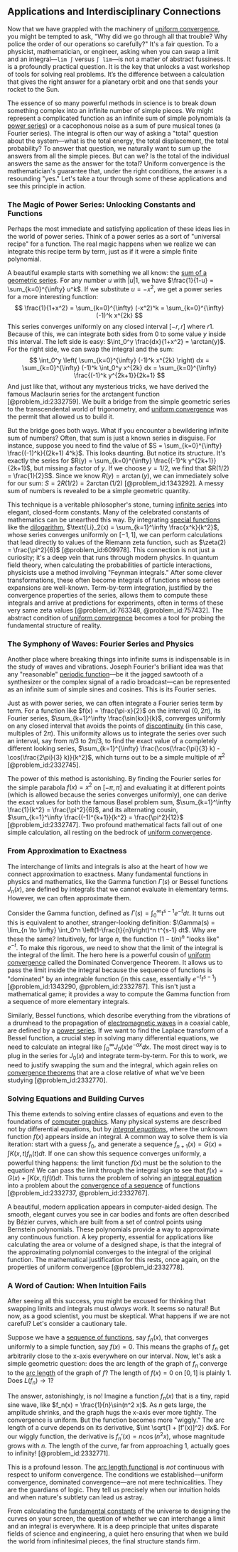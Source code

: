 ## Applications and Interdisciplinary Connections

Now that we have grappled with the machinery of [uniform convergence](@article_id:145590), you might be tempted to ask, "Why did we go through all that trouble? Why police the order of our operations so carefully?" It's a fair question. To a physicist, mathematician, or engineer, asking when you can swap a limit and an integral—`lim ∫` versus `∫ lim`—is not a matter of abstract fussiness. It is a profoundly practical question. It is the key that unlocks a vast workshop of tools for solving real problems. It’s the difference between a calculation that gives the right answer for a planetary orbit and one that sends your rocket to the Sun.

The essence of so many powerful methods in science is to break down something complex into an infinite number of simple pieces. We might represent a complicated function as an infinite sum of simple polynomials (a [power series](@article_id:146342)) or a cacophonous noise as a sum of pure musical tones (a Fourier series). The integral is often our way of asking a "total" question about the system—what is the total energy, the total displacement, the total probability? To answer that question, we naturally want to sum up the answers from all the simple pieces. But can we? Is the total of the individual answers the same as the answer for the total? Uniform convergence is the mathematician's guarantee that, under the right conditions, the answer is a resounding "yes." Let's take a tour through some of these applications and see this principle in action.

### The Magic of Power Series: Unlocking Constants and Functions

Perhaps the most immediate and satisfying application of these ideas lies in the world of power series. Think of a power series as a sort of "universal recipe" for a function. The real magic happens when we realize we can integrate this recipe term by term, just as if it were a simple finite polynomial.

A beautiful example starts with something we all know: the [sum of a geometric series](@article_id:157109). For any number $u$ with $|u|  1$, we have $\frac{1}{1-u} = \sum_{k=0}^{\infty} u^k$. If we substitute $u = -x^2$, we get a power series for a more interesting function:
$$ \frac{1}{1+x^2} = \sum_{k=0}^{\infty} (-x^2)^k = \sum_{k=0}^{\infty} (-1)^k x^{2k} $$
This series converges uniformly on any closed interval $[-r, r]$ where $r  1$. Because of this, we can integrate both sides from $0$ to some value $y$ inside this interval. The left side is easy: $\int_0^y \frac{dx}{1+x^2} = \arctan(y)$. For the right side, we can swap the integral and the sum:
$$ \int_0^y \left( \sum_{k=0}^{\infty} (-1)^k x^{2k} \right) dx = \sum_{k=0}^{\infty} (-1)^k \int_0^y x^{2k} dx = \sum_{k=0}^{\infty} \frac{(-1)^k y^{2k+1}}{2k+1} $$
And just like that, without any mysterious tricks, we have derived the famous Maclaurin series for the arctangent function [@problem_id:2332759]. We built a bridge from the simple geometric series to the transcendental world of trigonometry, and [uniform convergence](@article_id:145590) was the permit that allowed us to build it.

But the bridge goes both ways. What if you encounter a bewildering infinite sum of numbers? Often, that sum is just a known series in disguise. For instance, suppose you need to find the value of $S = \sum_{k=0}^{\infty} \frac{(-1)^k}{(2k+1) 4^k}$. This looks daunting. But notice its structure. It's exactly the series for $R(y) = \sum_{k=0}^{\infty} \frac{(-1)^k y^{2k+1}}{2k+1}$, but missing a factor of $y$. If we choose $y = 1/2$, we find that $R(1/2) = \frac{1}{2}S$. Since we know $R(y) = \arctan(y)$, we can immediately solve for our sum: $S = 2 R(1/2) = 2 \arctan(1/2)$ [@problem_id:1343292]. A messy sum of numbers is revealed to be a simple geometric quantity.

This technique is a veritable philosopher's stone, turning [infinite series](@article_id:142872) into elegant, closed-form constants. Many of the celebrated constants of mathematics can be unearthed this way. By integrating [special functions](@article_id:142740) like the [dilogarithm](@article_id:202228), $\text{Li}_2(x) = \sum_{k=1}^\infty \frac{x^k}{k^2}$, whose series converges uniformly on $[-1,1]$, we can perform calculations that lead directly to values of the Riemann zeta function, such as $\zeta(2) = \frac{\pi^2}{6}$ [@problem_id:609978]. This connection is not just a curiosity; it's a deep vein that runs through modern physics. In quantum field theory, when calculating the probabilities of particle interactions, physicists use a method involving "Feynman integrals." After some clever transformations, these often become integrals of functions whose series expansions are well-known. Term-by-term integration, justified by the convergence properties of the series, allows them to compute these integrals and arrive at predictions for experiments, often in terms of these very same zeta values [@problem_id:763348, @problem_id:757432]. The abstract condition of [uniform convergence](@article_id:145590) becomes a tool for probing the fundamental structure of reality.

### The Symphony of Waves: Fourier Series and Physics

Another place where breaking things into infinite sums is indispensable is in the study of waves and vibrations. Joseph Fourier's brilliant idea was that any "reasonable" [periodic function](@article_id:197455)—be it the jagged sawtooth of a synthesizer or the complex signal of a radio broadcast—can be represented as an infinite sum of simple sines and cosines. This is its Fourier series.

Just as with power series, we can often integrate a Fourier series term by term. For a function like $f(x) = \frac{\pi-x}{2}$ on the interval $(0, 2\pi)$, its Fourier series, $\sum_{k=1}^\infty \frac{\sin(kx)}{k}$, converges uniformly on any closed interval that avoids the points of [discontinuity](@article_id:143614) (in this case, multiples of $2\pi$). This uniformity allows us to integrate the series over such an interval, say from $\pi/3$ to $2\pi/3$, to find the exact value of a completely different looking series, $\sum_{k=1}^{\infty} \frac{\cos(\frac{\pi}{3} k) - \cos(\frac{2\pi}{3} k)}{k^2}$, which turns out to be a simple multiple of $\pi^2$ [@problem_id:2332745].

The power of this method is astonishing. By finding the Fourier series for the simple parabola $f(x) = x^2$ on $[-\pi, \pi]$ and evaluating it at different points (which is allowed because the series converges uniformly), one can derive the exact values for both the famous Basel problem sum, $\sum_{k=1}^\infty \frac{1}{k^2} = \frac{\pi^2}{6}$, and its alternating cousin, $\sum_{k=1}^\infty \frac{(-1)^{k+1}}{k^2} = \frac{\pi^2}{12}$ [@problem_id:2332747]. Two profound mathematical facts fall out of one simple calculation, all resting on the bedrock of [uniform convergence](@article_id:145590).

### From Approximation to Exactness

The interchange of limits and integrals is also at the heart of how we connect approximation to exactness. Many fundamental functions in physics and mathematics, like the Gamma function $\Gamma(s)$ or Bessel functions $J_n(x)$, are defined by integrals that we cannot evaluate in elementary terms. However, we can often approximate them.

Consider the Gamma function, defined as $\Gamma(s) = \int_0^\infty t^{s-1} e^{-t} dt$. It turns out this is equivalent to another, stranger-looking definition: $\Gamma(s) = \lim_{n \to \infty} \int_0^n \left(1-\frac{t}{n}\right)^n t^{s-1} dt$. Why are these the same? Intuitively, for large $n$, the function $(1-t/n)^n$ "looks like" $e^{-t}$. To make this rigorous, we need to show that the limit of the integral is the integral of the limit. The hero here is a powerful cousin of [uniform convergence](@article_id:145590) called the Dominated Convergence Theorem. It allows us to pass the limit inside the integral because the sequence of functions is "dominated" by an integrable function (in this case, essentially $e^{-t}t^{s-1}$) [@problem_id:1343290, @problem_id:2332787]. This isn't just a mathematical game; it provides a way to compute the Gamma function from a sequence of more elementary integrals.

Similarly, Bessel functions, which describe everything from the vibrations of a drumhead to the propagation of [electromagnetic waves](@article_id:268591) in a coaxial cable, are defined by a [power series](@article_id:146342). If we want to find the Laplace transform of a Bessel function, a crucial step in solving many differential equations, we need to calculate an integral like $\int_0^\infty J_0(x) e^{-ax} dx$. The most direct way is to plug in the series for $J_0(x)$ and integrate term-by-term. For this to work, we need to justify swapping the sum and the integral, which again relies on [convergence theorems](@article_id:140398) that are a close relative of what we've been studying [@problem_id:2332770].

### Solving Equations and Building Curves

This theme extends to solving entire classes of equations and even to the foundations of [computer graphics](@article_id:147583). Many physical systems are described not by differential equations, but by *[integral equations](@article_id:138149)*, where the unknown function $f(x)$ appears inside an integral. A common way to solve them is via iteration: start with a guess $f_0$, and generate a sequence $f_{n+1}(x) = G(x) + \int K(x,t) f_n(t) dt$. If one can show this sequence converges uniformly, a powerful thing happens: the limit function $f(x)$ must be the solution to the equation! We can pass the limit through the integral sign to see that $f(x) = G(x) + \int K(x,t) f(t) dt$. This turns the problem of solving an [integral equation](@article_id:164811) into a problem about the [convergence of a sequence](@article_id:157991) of functions [@problem_id:2332737, @problem_id:2332767].

A beautiful, modern application appears in computer-aided design. The smooth, elegant curves you see in car bodies and fonts are often described by Bézier curves, which are built from a set of control points using Bernstein polynomials. These polynomials provide a way to approximate any continuous function. A key property, essential for applications like calculating the area or volume of a designed shape, is that the integral of the approximating polynomial converges to the integral of the original function. The mathematical justification for this rests, once again, on the properties of uniform convergence [@problem_id:2332778].

### A Word of Caution: When Intuition Fails

After seeing all this success, you might be excused for thinking that swapping limits and integrals must *always* work. It seems so natural! But now, as a good scientist, you must be skeptical. What happens if we are not careful? Let's consider a cautionary tale.

Suppose we have a [sequence of functions](@article_id:144381), say $f_n(x)$, that converges uniformly to a simple function, say $f(x)=0$. This means the graphs of $f_n$ get arbitrarily close to the x-axis everywhere on our interval. Now, let's ask a simple geometric question: does the arc length of the graph of $f_n$ converge to the [arc length](@article_id:142701) of the graph of $f$? The length of $f(x)=0$ on $[0,1]$ is plainly 1. Does $L(f_n) \to 1$?

The answer, astonishingly, is no! Imagine a function $f_n(x)$ that is a tiny, rapid sine wave, like $f_n(x) = \frac{1}{n}\sin(n^2 x)$. As $n$ gets large, the amplitude shrinks, and the graph hugs the x-axis ever more tightly. The convergence is uniform. But the function becomes more "wiggly." The arc length of a curve depends on its derivative, $\int \sqrt{1 + [f'(x)]^2} dx$. For our wiggly function, the derivative is $f_n'(x) = n \cos(n^2 x)$, whose magnitude grows with $n$. The length of the curve, far from approaching 1, actually goes to infinity! [@problem_id:2332771].

This is a profound lesson. The [arc length functional](@article_id:265306) is *not* continuous with respect to uniform convergence. The conditions we established—uniform convergence, dominated convergence—are not mere technicalities. They are the guardians of logic. They tell us precisely when our intuition holds and when nature's subtlety can lead us astray.

From calculating the [fundamental constants](@article_id:148280) of the universe to designing the curves on your screen, the question of whether we can interchange a limit and an integral is everywhere. It is a deep principle that unites disparate fields of science and engineering, a quiet hero ensuring that when we build the world from infinitesimal pieces, the final structure stands firm.